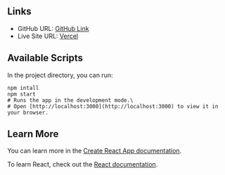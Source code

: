 ## Links

- GitHub URL: [GitHub Link](https://github.com/MomanyiPoet/Frontend_Mentor_Solutions/tree/main/0x01-blog-preview-card)
- Live Site URL: [Vercel](https://blog-preview-card-omega-mocha.vercel.app/)


## Available Scripts

In the project directory, you can run:

```
npm intall
npm start
# Runs the app in the development mode.\
# Open [http://localhost:3000](http://localhost:3000) to view it in your browser.
```

## Learn More

You can learn more in the [Create React App documentation](https://facebook.github.io/create-react-app/docs/getting-started).

To learn React, check out the [React documentation](https://reactjs.org/).
